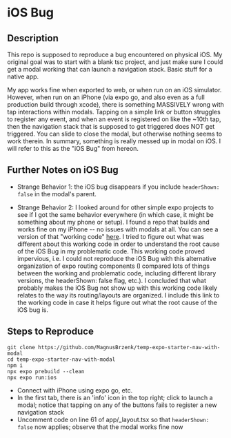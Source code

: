 # iOS Bug

## Description

This repo is supposed to reproduce a bug encountered on physical iOS. My original goal was to start with a blank tsc project, and just make sure I could get a modal working that can launch a navigation stack. Basic stuff for a native app.

My app works fine when exported to web, or when run on an iOS simulator. However, when run on an iPhone (via expo go, and also even as a full production build through xcode), there is something MASSIVELY wrong with tap interactions within modals. Tapping on a simple link or button struggles to register any event, and when an event is registered on like the ~10th tap, then the navigation stack that is supposed to get triggered does NOT get triggered. You can slide to close the modal, but otherwise nothing seems to work therein. In summary, something is really messed up in modal on iOS. I will refer to this as the "iOS Bug" from hereon.

## Further Notes on iOS Bug

- Strange Behavior 1: the iOS bug disappears if you include `headerShown: false` in the modal's parent.

- Strange Behavior 2: I looked around for other simple expo projects to see if I got the same behavior everywhere (in which case, it might be something about my phone or setup). I found a repo that builds and works fine on my iPhone -- no issues with modals at all. You can see a version of that "working code" [here](https://github.com/MagnusBrzenk/temp-colby-sonn). I tried to figure out what was different about this working code in order to understand the root cause of the iOS Bug in my problematic code. This working code proved impervious, i.e. I could not reproduce the iOS Bug with this alternative organization of expo routing components (I compared lots of things between the working and problematic code, including different library versions, the headerShown: false flag, etc.). I concluded that what probably makes the iOS Bug not show up with this working code likely relates to the way its routing/layouts are organized. I include this link to the working code in case it helps figure out what the root cause of the iOS bug is.

## Steps to Reproduce

```
git clone https://github.com/MagnusBrzenk/temp-expo-starter-nav-with-modal
cd temp-expo-starter-nav-with-modal
npm i
npx expo prebuild --clean
npx expo run:ios
```

- Connect with iPhone using expo go, etc.
- In the first tab, there is an 'info' icon in the top right; click to launch a modal; notice that tapping on any of the buttons fails to register a new navigation stack
- Uncomment code on line 61 of app/\_layout.tsx so that `headerShown: false` now applies; observe that the modal works fine now
